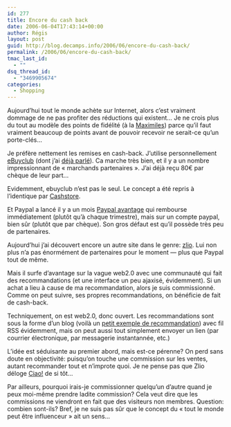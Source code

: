 ```yaml
---
id: 277
title: Encore du cash back
date: 2006-06-04T17:43:14+00:00
author: Régis
layout: post
guid: http://blog.decamps.info/2006/06/encore-du-cash-back/
permalink: /2006/06/encore-du-cash-back/
tmac_last_id:
  - ""
dsq_thread_id:
  - "3469905674"
categories:
  - Shopping
---
```

Aujourd&rsquo;hui tout le monde achète sur Internet, alors c&rsquo;est vraiment dommage de ne pas profiter des réductions qui existent&#8230; Je ne crois plus du tout au modèle des points de fidélité (à la [Maximiles](http://www.maximiles.com/index.php?LIEN=send_parrainage/mail/inscription&m=cmVnaXMuZGVjYW1wc0BnbWFpbC5jb20=)) parce qu&rsquo;il faut vraiment beaucoup de points avant de pouvoir recevoir ne serait-ce qu&rsquo;un porte-clés&#8230;

Je préfère nettement les remises en cash-back. J&rsquo;utilise personnellement [eBuyclub](http://www.ebuyclub.com/Accueil.jsp?parrain=decampsr) (dont j&rsquo;ai [déjà parlé](http://blog.decamps.info/2005/08/du-cash-back-sur-vos-achats/)). Ca marche très bien, et il y a un nombre impressionnant de « marchands partenaires ». J&rsquo;ai déjà reçu 80€ par chèque de leur part&#8230;
  
Evidemment, ebuyclub n&rsquo;est pas le seul. Le concept a été repris à l&rsquo;identique par [Cashstore](http://www.cashstore.fr/).

Et Paypal a lancé il y a un mois [Paypal avantage](http://www.programmeavantage.com/paypal/Welcome.do) qui rembourse immédiatement (plutôt qu&rsquo;à chaque trimestre), mais sur un compte paypal, bien sûr (plutôt que par chèque). Son gros défaut est qu&rsquo;il possède très peu de partenaires.

Aujourd&rsquo;hui j&rsquo;ai découvert encore un autre site dans le genre: [zlio](http://www.zlio.com/). Lui non plus n&rsquo;a pas énormément de partenaires pour le moment &#8212; plus que Paypal tout de même.

Mais il surfe d&rsquo;avantage sur la vague web2.0 avec une communauté qui fait des recommandations (et une interface un peu ajaxisé, évidemment). Si un achat a lieu à cause de ma recommandation, alors je suis commissionné. Comme on peut suivre, ses propres recommandations, on bénéficie de fait de cash-back.

Techniquement, on est web2.0, donc ouvert. Les recommandations sont sous la forme d&rsquo;un blog (voilà un [petit exemple de recommandation](http://decamps.zlio.com/DVD-VHS-p1194192-Fawlty-Towers-The-Complete-Series-1.html)) avec fil RSS évidemment, mais on peut aussi tout simplement envoyer un lien (par courrier électronique, par messagerie instantannée, etc.)

L&rsquo;idée est séduisante au premier abord, mais est-ce pérenne? On perd sans doute en objectivité: puisqu&rsquo;on touche une commission sur les ventes, autant recommander tout et n&rsquo;improte quoi. Je ne pense pas que Zlio déloge [Ciao!](http://www.ciao.fr/reg.php?AffiliateId=15874) de si tôt&#8230;

Par ailleurs, pourquoi irais-je commissionner quelqu&rsquo;un d&rsquo;autre quand je peux moi-même prendre ladite commission? Cela veut dire que les commissions ne viendront en fait que des visiteurs non membres. Question: combien sont-ils? Bref, je ne suis pas sûr que le concept du « tout le monde peut être influenceur » ait un sens&#8230;